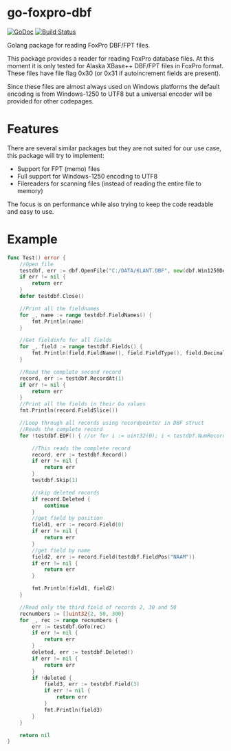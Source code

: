 # go-foxpro-dbf

[![GoDoc](https://godoc.org/github.com/golang/gddo?status.svg)](http://godoc.org/github.com/SebastiaanKlippert/go-foxpro-dbf)
[![Build Status](https://travis-ci.org/SebastiaanKlippert/go-foxpro-dbf.svg?branch=master)](https://travis-ci.org/SebastiaanKlippert/go-foxpro-dbf)


Golang package for reading FoxPro DBF/FPT files.

This package provides a reader for reading FoxPro database files.
At this moment it is only tested for Alaska XBase++ DBF/FPT files in FoxPro format.
These files have file flag 0x30 (or 0x31 if autoincrement fields are present).

Since these files are almost always used on Windows platforms the default encoding is
from Windows-1250 to UTF8 but a universal encoder will be provided for other codepages.

# Features 

There are several similar packages but they are not suited for our use case, this package will try to implement:
* Support for FPT (memo) files
* Full support for Windows-1250 encoding to UTF8
* Filereaders for scanning files (instead of reading the entire file to memory)

The focus is on performance while also trying to keep the code readable and easy to use.

# Example

```go
func Test() error {
	//Open file
	testdbf, err := dbf.OpenFile("C:/DATA/KLANT.DBF", new(dbf.Win1250Decoder))
	if err != nil {
		return err
	}
	defer testdbf.Close()

	//Print all the fieldnames
	for _, name := range testdbf.FieldNames() {
		fmt.Println(name)
	}

	//Get fieldinfo for all fields
	for _, field := range testdbf.Fields() {
		fmt.Println(field.FieldName(), field.FieldType(), field.Decimals /*etc*/)
	}

	//Read the complete second record
	record, err := testdbf.RecordAt(1)
	if err != nil {
		return err
	}
	//Print all the fields in their Go values
	fmt.Println(record.FieldSlice())

	//Loop through all records using recordpointer in DBF struct
	//Reads the complete record
	for !testdbf.EOF() { //or for i := uint32(0); i < testdbf.NumRecords(); i++ {

		//This reads the complete record
		record, err := testdbf.Record()
		if err != nil {
			return err
		}
		testdbf.Skip(1)

		//skip deleted records
		if record.Deleted {
			continue
		}
		//get field by position
		field1, err := record.Field(0)
		if err != nil {
			return err
		}
		//get field by name
		field2, err := record.Field(testdbf.FieldPos("NAAM"))
		if err != nil {
			return err
		}

		fmt.Println(field1, field2)
	}

	//Read only the third field of records 2, 30 and 50
	recnumbers := []uint32{2, 50, 300}
	for _, rec := range recnumbers {
		err := testdbf.GoTo(rec)
		if err != nil {
			return err
		}
		deleted, err := testdbf.Deleted()
		if err != nil {
			return err
		}
		if !deleted {
			field3, err := testdbf.Field(3)
			if err != nil {
				return err
			}
			fmt.Println(field3)
		}
	}

	return nil
}
```